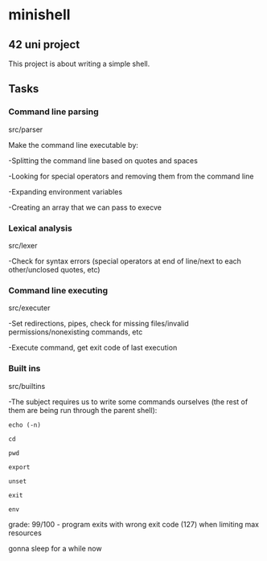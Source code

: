 # minishell

## 42 uni project

This project is about writing a simple shell.

## Tasks

### Command line parsing

src/parser

Make the command line executable by:

  -Splitting the command line based on quotes and spaces
  
  -Looking for special operators and removing them from the command line
  
  -Expanding environment variables
 
  -Creating an array that we can pass to execve

### Lexical analysis

src/lexer

  -Check for syntax errors (special operators at end of line/next to each other/unclosed quotes, etc)

### Command line executing

src/executer

  -Set redirections, pipes, check for missing files/invalid permissions/nonexisting commands, etc
 
  -Execute command, get exit code of last execution

### Built ins

src/builtins

  -The subject requires us to write some commands ourselves (the rest of them are being run through the parent shell):
  
    echo (-n)
    
    cd
    
    pwd
    
    export
    
    unset
    
    exit
    
    env

grade: 99/100 - program exits with wrong exit code (127) when limiting max resources

gonna sleep for a while now
